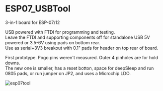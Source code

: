 # ESP07_USBTool
3-in-1 board for ESP-07/12

USB powered with FTDI for programming and testing.  
Leave the FTDI and supporting components off for standalone USB 5V powered or 3.5-6V using pads on bottom rear.  
Use as serial+3V3 breakout with 0.1" pads for header on top rear of board.  

First prototype.  Pogo pins weren't measured.  Outer 4 pinholes are for hold downs.   
The new one is smaller, has a reset botton, space for deepSleep and run 0805 pads, or run jumper on JP2, and uses a Microchip LDO.   

![esp07tool](http://www.curioustech.net/images/esp07tool2.jpg)
